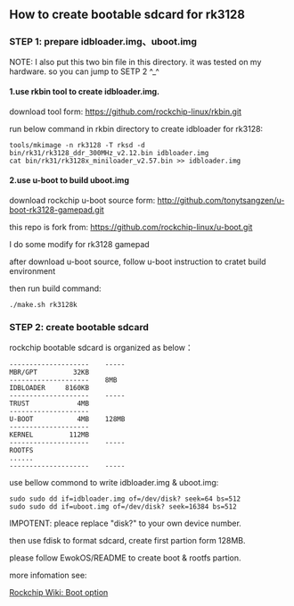 ## How to create bootable sdcard  for rk3128


### STEP 1: prepare idbloader.img、uboot.img 

NOTE: I also put this two bin file in this directory. it was tested  on my hardware.
	  so you can jump to SETP 2 ^_^

#### 1.use rkbin tool to create idbloader.img.  

download tool form: https://github.com/rockchip-linux/rkbin.git

run below command in rkbin  directory to create idbloader for rk3128:

	tools/mkimage -n rk3128 -T rksd -d  bin/rk31/rk3128_ddr_300MHz_v2.12.bin idbloader.img
	cat bin/rk31/rk3128x_miniloader_v2.57.bin >> idbloader.img

#### 2.use u-boot to build uboot.img

download rockchip u-boot source form: http://github.com/tonytsangzen/u-boot-rk3128-gamepad.git

this repo is fork from:  https://github.com/rockchip-linux/u-boot.git

I do some modify for rk3128 gamepad

after download u-boot source, follow u-boot instruction to cratet build environment

then run build command:

	./make.sh rk3128k


### STEP 2: create bootable sdcard

rockchip bootable sdcard is  organized as below：

	--------------------    -----
	MBR/GPT         32KB
	--------------------    8MB	
	IDBLOADER     8160KB
	--------------------    -----
	TRUST            4MB
	--------------------
	U-BOOT           4MB    128MB
	--------------------
	KERNEL         112MB	
	--------------------    -----
	ROOTFS
	......
	--------------------    -----

use bellow commond to write idbloader.img & uboot.img:

	sudo sudo dd if=idbloader.img of=/dev/disk? seek=64 bs=512
	sudo sudo dd if=uboot.img of=/dev/disk? seek=16384 bs=512

IMPOTENT: pleace replace "disk?" to your own device number.

then use fdisk to format sdcard, create first partion form 128MB.

please follow EwokOS/README to create boot & rootfs partion.

more infomation see: 

   [Rockchip Wiki: Boot option](https://opensource.rock-chips.com/wiki_Boot_option)
